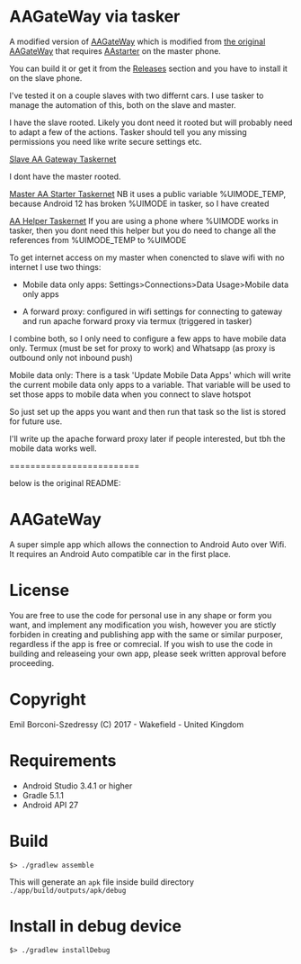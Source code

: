 # AAGateWay via tasker

A modified version of [AAGateWay](https://github.com/olivluca/AAGateWay) which is modified from [the original AAGateWay](https://github.com/borconi/AAGateWay) that requires [AAstarter](https://github.com/north3221/AAstarter) on the master phone.

You can build it or get it from the [Releases](https://github.com/north3221/AAGateWay/releases) section and you have to install it on the slave phone.

I've tested it on a couple slaves with two differnt cars. I use tasker to manage the automation of this, both on the slave and master.

I have the slave rooted. Likely you dont need it rooted but will probably need to adapt a few of the actions. Tasker should tell you any missing permissions you need like write secure settings etc.

[Slave AA Gateway Taskernet](https://taskernet.com/shares/?user=AS35m8nqYTffEdExZ6ozF%2BBQfM24JDN5ykKGTNXQJ8EIFoh9D8HPiE1OzO69y84JwUDw5TlK&id=Project%3AAAGateway-tcp)

I dont have the master rooted.

[Master AA Starter Taskernet](https://taskernet.com/shares/?user=AS35m8nqYTffEdExZ6ozF%2BBQfM24JDN5ykKGTNXQJ8EIFoh9D8HPiE1OzO69y84JwUDw5TlK&id=Project%3AAndroidAuto)
NB it uses a public variable %UIMODE_TEMP, because Android 12 has broken %UIMODE in tasker, so I have created

[AA Helper Taskernet](https://taskernet.com/shares/?user=AS35m8nqYTffEdExZ6ozF%2BBQfM24JDN5ykKGTNXQJ8EIFoh9D8HPiE1OzO69y84JwUDw5TlK&id=Project%3AAA+Helper)
If you are using a phone where %UIMODE works in tasker, then you dont need this helper but you do need to change all the references from %UIMODE_TEMP to %UIMODE

To get internet access on my master when conencted to slave wifi with no internet I use two things:
	
- Mobile data only apps: Settings>Connections>Data Usage>Mobile data only apps
	
- A forward proxy: configured in wifi settings for connecting to gateway and run apache forward proxy via termux (triggered in tasker)

I combine both, so I only need to configure a few apps to have mobile data only. Termux (must be set for proxy to work) and Whatsapp (as proxy is outbound only not inbound push)

Mobile data only: There is a task 'Update Mobile Data Apps' which will write the current mobile data only apps to a variable. That variable will be used to set those apps to mobile data when you connect to slave hotspot

So just set up the apps you want and then run that task so the list is stored for future use.

I'll write up the apache forward proxy later if people interested, but tbh the mobile data works well. 

=========================


below is the original README:

# AAGateWay

A super simple app which allows the connection to Android Auto over Wifi. It requires an Android Auto compatible car in the first place.

# License

You are free to use the code for personal use in any shape or form you want, and implement any modification you wish, however you are stictly forbiden in creating and publishing app with the same or similar purposer, regardless if the app is free or comrecial. If you wish to use the code in building and releaseing your own app, please seek written approval before proceeding.

# Copyright
Emil Borconi-Szedressy (C) 2017 - Wakefield - United Kingdom

# Requirements

* Android Studio 3.4.1 or higher
* Gradle 5.1.1
* Android API 27


# Build 

```
$> ./gradlew assemble 
```

This will generate an `apk` file inside build directory `./app/build/outputs/apk/debug`

# Install in debug device

```
$> ./gradlew installDebug
```
